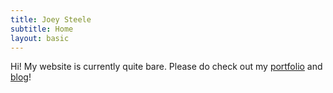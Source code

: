 ```yaml
---
title: Joey Steele
subtitle: Home
layout: basic
---
```


Hi! My website is currently quite bare. Please do check out my [portfolio](/portfolio.html) and [blog](/blog.html)!

